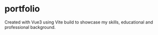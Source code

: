 # portfolio
Created with Vue3 using Vite build to showcase my skills, educational and professional background.
